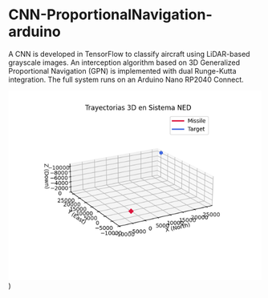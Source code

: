 # CNN-ProportionalNavigation-arduino
A CNN is developed in TensorFlow to classify aircraft using LiDAR-based grayscale images. An interception algorithm based on 3D Generalized Proportional Navigation (GPN) is implemented with dual Runge-Kutta integration. The full system runs on an Arduino Nano RP2040 Connect.

![Flight type simulation 3](https://github.com/LuisAlejandro-356/CNN-ProportionalNavigation-Arduino/blob/main/images/Vuelo3_100muestras_50FPS_elev%3D20%2C%20azim%20%3D%20-120.gif))


